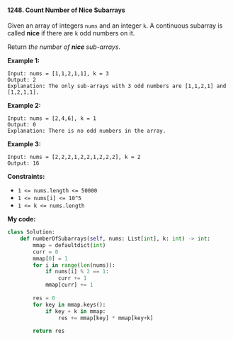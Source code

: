 #### 1248. Count Number of Nice Subarrays

Given an array of integers `nums` and an integer `k`. A continuous subarray is called **nice** if there are `k` odd numbers on it.

Return *the number of **nice** sub-arrays*.

**Example 1:**

```
Input: nums = [1,1,2,1,1], k = 3
Output: 2
Explanation: The only sub-arrays with 3 odd numbers are [1,1,2,1] and [1,2,1,1].
```

**Example 2:**

```
Input: nums = [2,4,6], k = 1
Output: 0
Explanation: There is no odd numbers in the array.
```

**Example 3:**

```
Input: nums = [2,2,2,1,2,2,1,2,2,2], k = 2
Output: 16
```

**Constraints:**

- `1 <= nums.length <= 50000`
- `1 <= nums[i] <= 10^5`
- `1 <= k <= nums.length`



**My code:**

```python
class Solution:
    def numberOfSubarrays(self, nums: List[int], k: int) -> int:
        mmap = defaultdict(int)
        curr = 0
        mmap[0] = 1
        for i in range(len(nums)):
            if nums[i] % 2 == 1:
                curr += 1
            mmap[curr] += 1
            
        res = 0
        for key in mmap.keys():
            if key + k in mmap:
                res += mmap[key] * mmap[key+k]
                
        return res
```

